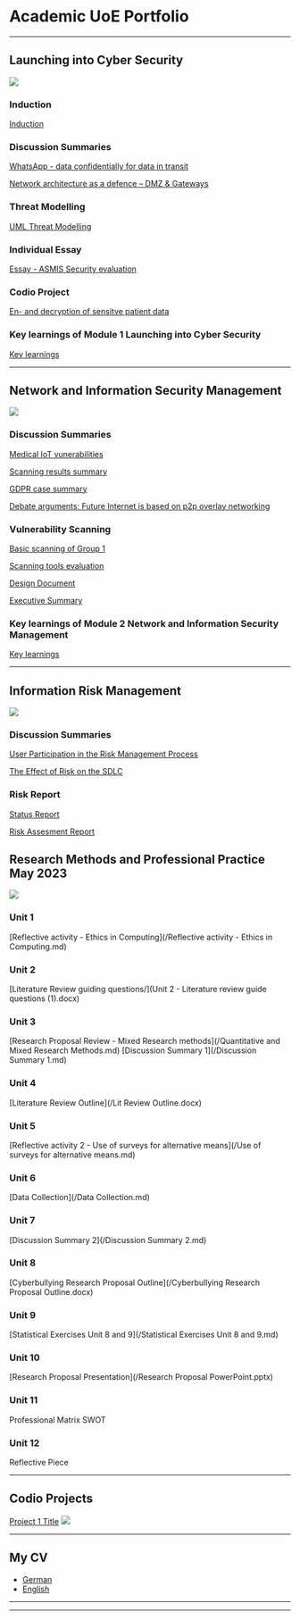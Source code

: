 # Academic UoE Portfolio

---


## Launching into Cyber Security 
<img src="images/dummy_thumbnail.jpg?raw=true"/>


### Induction 
[Induction](/Induction.md)

### Discussion Summaries
[WhatsApp - data confidentially for data in transit](/Unit1.md)

[Network architecture as a defence – DMZ & Gateways](/Unit2.md)

### Threat Modelling
[UML Threat Modelling](/UML.md)

### Individual  Essay
[Essay - ASMIS Security evaluation](/essay.md)

### Codio Project
[En- and decryption of sensitve patient data](/Codio.md)

### Key learnings of Module 1 Launching into Cyber Security 
[Key learnings](/module1.md)

---
## Network and Information Security Management
<img src="images/digital.jpg?raw=true"/>

### Discussion Summaries
[Medical IoT vunerabilities](/medical.md)

[Scanning results summary](/scanningsum.md)

[GDPR case summary](/GDPR.md)

[Debate arguments: Future Internet is based on p2p overlay networking](/debate.md)

### Vulnerability Scanning
[Basic scanning of Group 1](/scangroup.md)

[Scanning tools evaluation](/scantool.md)

[Design Document](/Designdoc.md)

[Executive Summary](exec/Exec.md)

### Key learnings of Module 2 Network and Information Security Management

[Key learnings](/module2.md)




---
## Information Risk Management
<img src="images/security-g0cc89ea1f_1920.jpg"/>


### Discussion Summaries
[User Participation in the Risk Management Process](/sample_page)

[The Effect of Risk on the SDLC](/sample_page)

### Risk Report
[Status Report](/sample_page)

[Risk Assesment Report](/sample_page)

## Research Methods and Professional Practice May 2023
<img src="images/Research.jpg"/>

### Unit 1
[Reflective activity - Ethics in Computing](/Reflective activity - Ethics in Computing.md)

### Unit 2
[Literature Review guiding questions/](Unit 2 - Literature review guide questions (1).docx)

### Unit 3
[Research Proposal Review - Mixed Research methods](/Quantitative and Mixed Research Methods.md)
[Discussion Summary 1](/Discussion Summary 1.md)

### Unit 4
[Literature Review Outline](/Lit Review Outline.docx)

### Unit 5
[Reflective activity 2 - Use of surveys for alternative means](/Use of surveys for alternative means.md)

### Unit 6
[Data Collection](/Data Collection.md)

### Unit 7
[Discussion Summary 2](/Discussion Summary 2.md)

### Unit 8 
[Cyberbullying Research Proposal Outline](/Cyberbullying Research Proposal Outline.docx)

### Unit 9
[Statistical Exercises Unit 8 and 9](/Statistical Exercises Unit 8 and 9.md)

### Unit 10
[Research Proposal Presentation](/Research Proposal PowerPoint.pptx)

### Unit 11
Professional Matrix
SWOT

### Unit 12
Reflective Piece


---
## Codio Projects 

[Project 1 Title](/sample_page)
<img src="images/dummy_thumbnail.jpg?raw=true"/>

          
---

## My CV  

- [German](/pdf/CV_Linhoff.pdf)
- [English](/pdf/CV_Linhoff.pdf)

---




---

